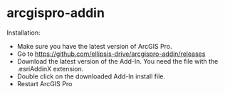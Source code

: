 # arcgispro-addin
Installation:

- Make sure you have the latest version of ArcGIS Pro. 
- Go to https://github.com/ellipsis-drive/arcgispro-addin/releases
- Download the latest version of the Add-In. You need the file with the .esriAddinX extension.
- Double click on the downloaded Add-In install file.
- Restart ArcGIS Pro
